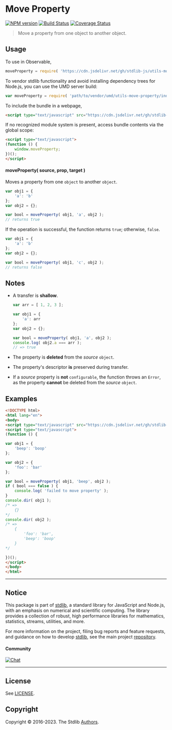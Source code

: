 <!--

@license Apache-2.0

Copyright (c) 2018 The Stdlib Authors.

Licensed under the Apache License, Version 2.0 (the "License");
you may not use this file except in compliance with the License.
You may obtain a copy of the License at

   http://www.apache.org/licenses/LICENSE-2.0

Unless required by applicable law or agreed to in writing, software
distributed under the License is distributed on an "AS IS" BASIS,
WITHOUT WARRANTIES OR CONDITIONS OF ANY KIND, either express or implied.
See the License for the specific language governing permissions and
limitations under the License.

-->

# Move Property

[![NPM version][npm-image]][npm-url] [![Build Status][test-image]][test-url] [![Coverage Status][coverage-image]][coverage-url] <!-- [![dependencies][dependencies-image]][dependencies-url] -->

> Move a property from one object to another object.



<section class="usage">

## Usage

To use in Observable,

```javascript
moveProperty = require( 'https://cdn.jsdelivr.net/gh/stdlib-js/utils-move-property@umd/browser.js' )
```

To vendor stdlib functionality and avoid installing dependency trees for Node.js, you can use the UMD server build:

```javascript
var moveProperty = require( 'path/to/vendor/umd/utils-move-property/index.js' )
```

To include the bundle in a webpage,

```html
<script type="text/javascript" src="https://cdn.jsdelivr.net/gh/stdlib-js/utils-move-property@umd/browser.js"></script>
```

If no recognized module system is present, access bundle contents via the global scope:

```html
<script type="text/javascript">
(function () {
    window.moveProperty;
})();
</script>
```

#### moveProperty( source, prop, target )

Moves a property from one `object` to another `object`.

```javascript
var obj1 = {
    'a': 'b'
};
var obj2 = {};

var bool = moveProperty( obj1, 'a', obj2 );
// returns true
```

If the operation is successful, the function returns `true`; otherwise, `false`.

```javascript
var obj1 = {
    'a': 'b'
};
var obj2 = {};

var bool = moveProperty( obj1, 'c', obj2 );
// returns false
```

</section>

<!-- /.usage -->

<section class="notes">

## Notes

-   A transfer is **shallow**.

    ```javascript
    var arr = [ 1, 2, 3 ];

    var obj1 = {
        'a': arr
    };
    var obj2 = {};

    var bool = moveProperty( obj1, 'a', obj2 );
    console.log( obj2.a === arr );
    // => true
    ```

-   The property is **deleted** from the _source_ `object`.

-   The property's descriptor **is** preserved during transfer.

-   If a _source_ property is **not** `configurable`, the function throws an `Error`, as the property **cannot** be deleted from the _source_ `object`.

</section>

<!-- /.notes -->

<section class="examples">

## Examples

<!-- eslint no-undef: "error" -->

```html
<!DOCTYPE html>
<html lang="en">
<body>
<script type="text/javascript" src="https://cdn.jsdelivr.net/gh/stdlib-js/utils-move-property@umd/browser.js"></script>
<script type="text/javascript">
(function () {

var obj1 = {
    'beep': 'boop'
};

var obj2 = {
    'foo': 'bar'
};

var bool = moveProperty( obj1, 'beep', obj2 );
if ( bool === false ) {
    console.log( 'failed to move property' );
}
console.dir( obj1 );
/* =>
    {}
*/
console.dir( obj2 );
/* =>
    {
        'foo': 'bar',
        'beep': 'boop'
    }
*/

})();
</script>
</body>
</html>
```

</section>

<!-- /.examples -->

<!-- Section for related `stdlib` packages. Do not manually edit this section, as it is automatically populated. -->

<section class="related">

</section>

<!-- /.related -->

<!-- Section for all links. Make sure to keep an empty line after the `section` element and another before the `/section` close. -->


<section class="main-repo" >

* * *

## Notice

This package is part of [stdlib][stdlib], a standard library for JavaScript and Node.js, with an emphasis on numerical and scientific computing. The library provides a collection of robust, high performance libraries for mathematics, statistics, streams, utilities, and more.

For more information on the project, filing bug reports and feature requests, and guidance on how to develop [stdlib][stdlib], see the main project [repository][stdlib].

#### Community

[![Chat][chat-image]][chat-url]

---

## License

See [LICENSE][stdlib-license].


## Copyright

Copyright &copy; 2016-2023. The Stdlib [Authors][stdlib-authors].

</section>

<!-- /.stdlib -->

<!-- Section for all links. Make sure to keep an empty line after the `section` element and another before the `/section` close. -->

<section class="links">

[npm-image]: http://img.shields.io/npm/v/@stdlib/utils-move-property.svg
[npm-url]: https://npmjs.org/package/@stdlib/utils-move-property

[test-image]: https://github.com/stdlib-js/utils-move-property/actions/workflows/test.yml/badge.svg?branch=main
[test-url]: https://github.com/stdlib-js/utils-move-property/actions/workflows/test.yml?query=branch:main

[coverage-image]: https://img.shields.io/codecov/c/github/stdlib-js/utils-move-property/main.svg
[coverage-url]: https://codecov.io/github/stdlib-js/utils-move-property?branch=main

<!--

[dependencies-image]: https://img.shields.io/david/stdlib-js/utils-move-property.svg
[dependencies-url]: https://david-dm.org/stdlib-js/utils-move-property/main

-->

[chat-image]: https://img.shields.io/gitter/room/stdlib-js/stdlib.svg
[chat-url]: https://app.gitter.im/#/room/#stdlib-js_stdlib:gitter.im

[stdlib]: https://github.com/stdlib-js/stdlib

[stdlib-authors]: https://github.com/stdlib-js/stdlib/graphs/contributors

[umd]: https://github.com/umdjs/umd
[es-module]: https://developer.mozilla.org/en-US/docs/Web/JavaScript/Guide/Modules

[deno-url]: https://github.com/stdlib-js/utils-move-property/tree/deno
[umd-url]: https://github.com/stdlib-js/utils-move-property/tree/umd
[esm-url]: https://github.com/stdlib-js/utils-move-property/tree/esm
[branches-url]: https://github.com/stdlib-js/utils-move-property/blob/main/branches.md

[stdlib-license]: https://raw.githubusercontent.com/stdlib-js/utils-move-property/main/LICENSE

</section>

<!-- /.links -->
